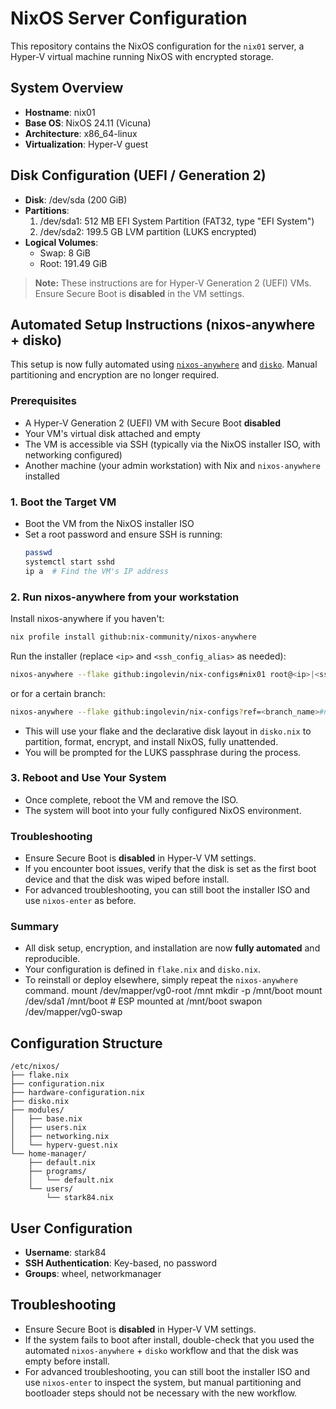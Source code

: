 # NixOS Server Configuration

This repository contains the NixOS configuration for the `nix01` server, a Hyper-V virtual machine running NixOS with encrypted storage.

## System Overview

- **Hostname**: nix01
- **Base OS**: NixOS 24.11 (Vicuna)
- **Architecture**: x86_64-linux
- **Virtualization**: Hyper-V guest

## Disk Configuration (UEFI / Generation 2)

- **Disk**: /dev/sda (200 GiB)
- **Partitions**:
  1. /dev/sda1: 512 MB EFI System Partition (FAT32, type "EFI System")
  2. /dev/sda2: 199.5 GB LVM partition (LUKS encrypted)
- **Logical Volumes**:
  - Swap: 8 GiB
  - Root: 191.49 GiB

> **Note:** These instructions are for Hyper-V Generation 2 (UEFI) VMs. Ensure Secure Boot is **disabled** in the VM settings.

## Automated Setup Instructions (nixos-anywhere + disko)

This setup is now fully automated using [`nixos-anywhere`](https://github.com/nix-community/nixos-anywhere) and [`disko`](https://github.com/nix-community/disko). Manual partitioning and encryption are no longer required.

### Prerequisites
- A Hyper-V Generation 2 (UEFI) VM with Secure Boot **disabled**
- Your VM's virtual disk attached and empty
- The VM is accessible via SSH (typically via the NixOS installer ISO, with networking configured)
- Another machine (your admin workstation) with Nix and `nixos-anywhere` installed

### 1. Boot the Target VM
- Boot the VM from the NixOS installer ISO
- Set a root password and ensure SSH is running:
  ```sh
  passwd
  systemctl start sshd
  ip a  # Find the VM's IP address
  ```

### 2. Run nixos-anywhere from your workstation
Install nixos-anywhere if you haven't:
```sh
nix profile install github:nix-community/nixos-anywhere
```
Run the installer (replace `<ip>` and `<ssh_config_alias>` as needed):
```sh
nixos-anywhere --flake github:ingolevin/nix-configs#nix01 root@<ip>|<ssh_config_alias>
```
or for a certain branch: 
```sh
nixos-anywhere --flake github:ingolevin/nix-configs?ref=<branch_name>#nix01 root@<ip>|<ssh_config_alias>
```

- This will use your flake and the declarative disk layout in `disko.nix` to partition, format, encrypt, and install NixOS, fully unattended.
- You will be prompted for the LUKS passphrase during the process.

### 3. Reboot and Use Your System
- Once complete, reboot the VM and remove the ISO.
- The system will boot into your fully configured NixOS environment.

### Troubleshooting
- Ensure Secure Boot is **disabled** in Hyper-V VM settings.
- If you encounter boot issues, verify that the disk is set as the first boot device and that the disk was wiped before install.
- For advanced troubleshooting, you can still boot the installer ISO and use `nixos-enter` as before.

### Summary
- All disk setup, encryption, and installation are now **fully automated** and reproducible.
- Your configuration is defined in `flake.nix` and `disko.nix`.
- To reinstall or deploy elsewhere, simply repeat the `nixos-anywhere` command.
mount /dev/mapper/vg0-root /mnt
mkdir -p /mnt/boot
mount /dev/sda1 /mnt/boot  # ESP mounted at /mnt/boot
swapon /dev/mapper/vg0-swap

## Configuration Structure

```
/etc/nixos/
├── flake.nix
├── configuration.nix
├── hardware-configuration.nix
├── disko.nix
├── modules/
│   ├── base.nix
│   ├── users.nix
│   ├── networking.nix
│   └── hyperv-guest.nix
└── home-manager/
    ├── default.nix
    ├── programs/
    │   └── default.nix
    └── users/
        └── stark84.nix
```

## User Configuration

- **Username**: stark84
- **SSH Authentication**: Key-based, no password
- **Groups**: wheel, networkmanager

## Troubleshooting

- Ensure Secure Boot is **disabled** in Hyper-V VM settings.
- If the system fails to boot after install, double-check that you used the automated `nixos-anywhere` + `disko` workflow and that the disk was empty before install.
- For advanced troubleshooting, you can still boot the installer ISO and use `nixos-enter` to inspect the system, but manual partitioning and bootloader steps should not be necessary with the new workflow.
